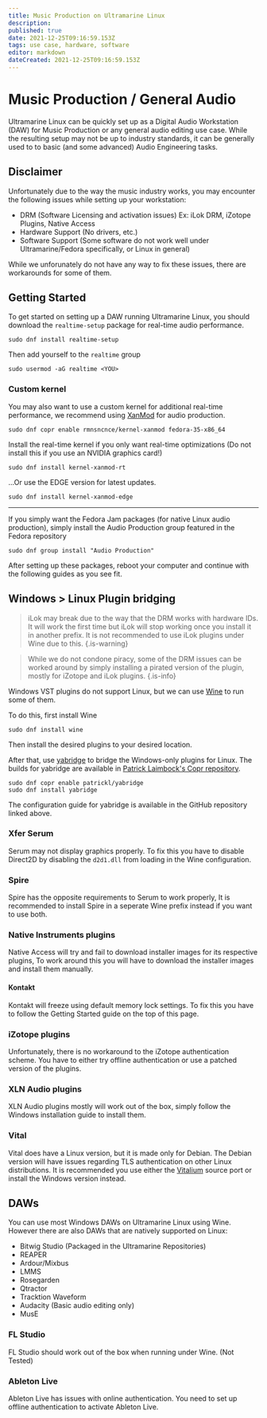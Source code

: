 ```yaml
---
title: Music Production on Ultramarine Linux
description: 
published: true
date: 2021-12-25T09:16:59.153Z
tags: use case, hardware, software
editor: markdown
dateCreated: 2021-12-25T09:16:59.153Z
---
```


# Music Production / General Audio
Ultramarine Linux can be quickly set up as a Digital Audio Workstation (DAW) for Music Production or any general audio editing use case. While the resulting setup may not be up to industry standards, it can be generally used to to basic (and some advanced) Audio Engineering tasks.


## Disclaimer
Unfortunately due to the way the music industry works, you may encounter the following issues while setting up your workstation:

- DRM (Software Licensing and activation issues) Ex: iLok DRM, iZotope Plugins, Native Access
- Hardware Support (No drivers, etc.)
- Software Support (Some software do not work well under Ultramarine/Fedora specifically, or Linux in general)

While we unforunately do not have any way to fix these issues, there are workarounds for some of them.

## Getting Started

To get started on setting up a DAW running Ultramarine Linux, you should download the `realtime-setup` package for real-time audio performance.
```
sudo dnf install realtime-setup
```
Then add yourself to the `realtime` group
```
sudo usermod -aG realtime <YOU>
```
### Custom kernel
You may also want to use a custom kernel for additional real-time performance, we recommend using [XanMod](https://xanmod.org/) for audio production.
```
sudo dnf copr enable rmnsncnce/kernel-xanmod fedora-35-x86_64
```

Install the real-time kernel if you only want real-time optimizations (Do not install this if you use an NVIDIA graphics card!)
```
sudo dnf install kernel-xanmod-rt
```
...Or use the EDGE version for latest updates.
```
sudo dnf install kernel-xanmod-edge
```


---

If you simply want the Fedora Jam packages (for native Linux audio production), simply install the Audio Production group featured in the Fedora repository
```
sudo dnf group install "Audio Production"
```

After setting up these packages, reboot your computer and continue with the following guides as you see fit.

## Windows > Linux Plugin bridging
> iLok may break due to the way that the DRM works with hardware IDs. It will work the first time but iLok will stop working once you install it in another prefix. It is not recommended to use iLok plugins under Wine due to this.
{.is-warning}

> While we do not condone piracy, some of the DRM issues can be worked around by simply installing a pirated version of the plugin, mostly for iZotope and iLok plugins.
{.is-info}


Windows VST plugins do not support Linux, but we can use [Wine](https://en.wikipedia.org/wiki/Wine_(software)) to run some of them.

To do this, first install Wine
```
sudo dnf install wine
```
Then install the desired plugins to your desired location.

After that, use [yabridge](https://github.com/robbert-vdh/yabridge) to bridge the Windows-only plugins for Linux. The builds for yabridge are available in [Patrick Laimbock's Copr repository](https://copr.fedorainfracloud.org/coprs/patrickl/yabridge/).
```
sudo dnf copr enable patrickl/yabridge
sudo dnf install yabridge
```

The configuration guide for yabridge is available in the GitHub repository linked above.

### Xfer Serum
Serum may not display graphics properly. To fix this you have to disable Direct2D by disabling the `d2d1.dll` from loading in the Wine configuration.

### Spire
Spire has the opposite requirements to Serum to work properly, It is recommended to install Spire in a seperate Wine prefix instead if you want to use both.

### Native Instruments plugins
Native Access will try and fail to download installer images for its respective plugins, To work around this you will have to download the installer images and install them manually.
#### Kontakt
Kontakt will freeze using default memory lock settings. To fix this you have to follow the Getting Started guide on the top of this page.

### iZotope plugins
Unfortunately, there is no workaround to the iZotope authentication scheme. You have to either try offline authentication or use a patched version of the plugins.

### XLN Audio plugins
XLN Audio plugins mostly will work out of the box, simply follow the Windows installation guide to install them.

### Vital
Vital does have a Linux version, but it is made only for Debian. The Debian version will have issues regarding TLS authentication on other Linux distributions. It is recommended you use either the [Vitalium](https://github.com/DISTRHO/DISTRHO-Ports/tree/master/ports/vitalium) source port or install the Windows version instead.

## DAWs
You can use most Windows DAWs on Ultramarine Linux using Wine. However there are also DAWs that are natively supported on Linux:
- Bitwig Studio (Packaged in the Ultramarine Repositories)
- REAPER
- Ardour/Mixbus
- LMMS
- Rosegarden
- Qtractor
- Tracktion Waveform
- Audacity (Basic audio editing only)
- MusE

### FL Studio
FL Studio should work out of the box when running under Wine. (Not Tested)

### Ableton Live
Ableton Live has issues with online authentication. You need to set up offline authentication to activate Ableton Live.

